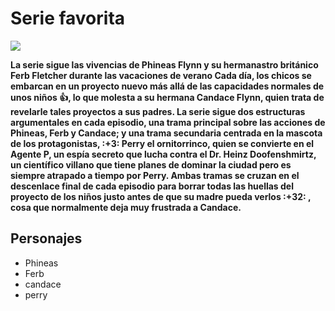 # Serie favorita

<picture>

  <img src="https://www.abc.es/media/series/000/002/389/phineas-y-ferb-2.jpg ">
</picture>

**La serie sigue las vivencias de Phineas Flynn y su hermanastro británico Ferb Fletcher durante las vacaciones de verano Cada día, los chicos se embarcan en un proyecto nuevo más allá de las capacidades normales de unos niños :+1:, lo que molesta a su hermana Candace Flynn, quien trata de revelarle tales proyectos a sus padres. La serie sigue dos estructuras argumentales en cada episodio, una trama principal sobre las acciones de Phineas, Ferb y Candace; y una trama secundaria centrada en la mascota de los protagonistas, :+3: Perry el ornitorrinco, quien se convierte en el Agente P, un espía secreto que lucha contra el Dr. Heinz Doofenshmirtz, un científico villano que tiene planes de dominar la ciudad pero es siempre atrapado a tiempo por Perry. Ambas tramas se cruzan en el descenlace final de cada episodio para borrar todas las huellas del proyecto de los niños justo antes de que su madre pueda verlos :+32: , cosa que normalmente deja muy frustrada a Candace.**

## Personajes
- Phineas
- Ferb
- candace
- perry